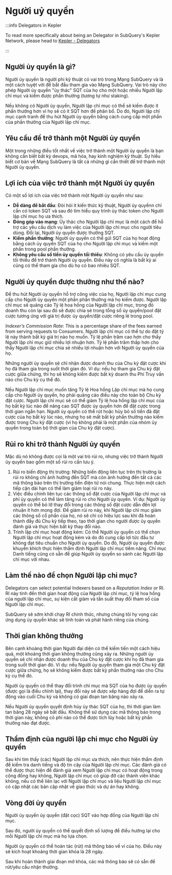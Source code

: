 # Người uỷ quyền

:::info Delegators in Kepler

To read more specifically about being an Delegator in SubQuery's Kepler Network, please head to [Kepler - Delegators](./kepler/delegators.md)

:::

## Người ủy quyền là gì?

Người ủy quyền là người phi kỹ thuật có vai trò trong Mạng SubQuery và là một cách tuyệt vời để bắt đầu tham gia vào Mạng SubQuery. Vai trò này cho phép Người ủy quyền "ủy thác" SQT của họ cho một hoặc nhiều Người lập chỉ mục và kiếm được phần thưởng (tương tự như staking).

Nếu không có Người ủy quyền, Người lập chỉ mục có thể sẽ kiếm được ít phần thưởng hơn vì họ sẽ có ít SQT hơn để phân bổ. Do đó, Người lập chỉ mục cạnh tranh để thu hút Người ủy quyền bằng cách cung cấp một phần của phần thưởng của Người lập chỉ mục.

## Yêu cầu để trở thành một Người ủy quyền

Một trong những điều tốt nhất về việc trở thành một Người ủy quyền là bạn không cần biết bất kỳ devops, mã hóa, hay kinh nghiệm kỹ thuật. Sự hiểu biết cơ bản về Mạng SubQuery là tất cả những gì cần thiết để trở thành một Người ủy quyền.

## Lợi ích của việc trở thành một Người ủy quyền

Có một số lợi ích của việc trở thành một Người ủy quyền như sau:

- **Dễ dàng để bắt đầu**: Đòi hỏi ít kiến thức kỹ thuật, Người ủy quyềnn chỉ cần có token SQT và sau đó tìm hiểu quy trình ủy thác token cho Người lập chỉ mục họ ưa thích.
- **Đóng góp vào mạng**: Ủy thác cho Người lập chỉ mục là một cách để hỗ trợ các yêu cầu dịch vụ làm việc của Người lập chỉ mục cho người tiêu dùng. Đổi lại, Người ủy quyền được thưởng SQT.
- **Kiếm phần thưởng**: Người ủy quyền có thể gửi SQT của họ hoạt động bằng cách ủy quyền SQT của họ cho Người lập chỉ mục và kiếm một phần trong pool phần thưởng.
- **Không yêu cầu số tiền ủy quyền tối thiểu**: Không có yêu cầu ủy quyền tối thiểu để trở thành Người ủy quyền. Điều này có nghĩa là bất kỳ ai cũng có thể tham gia cho dù họ có bao nhiêu SQT.

## Người ủy quyền được thưởng như thế nào?

Để thu hút Người ủy quyền hỗ trợ công việc của họ, Người lập chỉ mục cung cấp cho Người ủy quyền một phần phần thưởng mà họ kiếm được. Người lập chỉ mục sẽ quảng cáo Tỷ lệ hoa hồng của Người lập chỉ mục, trong đó doanh thu còn lại sau đó sẽ được chia sẻ trong tổng số ủy quyền/pool đặt cược tương ứng với giá trị được ủy quyền/đặt cược riêng lẻ trong pool.

_Indexer’s Commission Rate_: This is a percentage share of the fees earned from serving requests to Consumers. Người lập chỉ mục có thể tự do đặt tỷ lệ này thành bất kỳ giá trị nào họ muốn. Tỷ lệ phần trăm cao hơn cho thấy Người lập chỉ mục giữ nhiều lợi nhuận hơn. Tỷ lệ phần trăm thấp hơn cho thấy Người lập chỉ mục chia sẻ nhiều lợi nhuận hơn với Người ủy quyền của họ.

Những người ủy quyền sẽ chỉ nhận được doanh thu của Chu kỳ đặt cược khi họ đã tham gia trong suốt thời gian đó. Ví dụ: nếu họ tham gia Chu kỳ đặt cược giữa chừng, thì họ sẽ không kiếm được bất kỳ doanh thu Phí Truy vấn nào cho Chu kỳ cụ thể đó.

Nếu Người lập chỉ mục muốn tăng Tỷ lệ Hoa hồng Lập chỉ mục mà họ cung cấp cho Người ủy quyền, họ phải quảng cáo điều này cho toàn bộ Chu kỳ đặt cược. Người lập chỉ mục sẽ có thể giảm Tỷ lệ hoa hồng lập chỉ mục của họ bất kỳ lúc nào để nâng cao SQT được ủy quyền hơn để đặt cược trong thời gian ngắn hạn. Người ủy quyền có thể rút hoặc hủy bỏ số tiền đã đặt cược của họ bất kỳ lúc nào, nhưng họ sẽ mất bất kỳ phần thưởng nào kiếm được trong Chu kỳ đặt cược (vì họ không phải là một phần của nhóm ủy quyền trong toàn bộ thời gian của Chu kỳ đặt cược).

## Rủi ro khi trở thành Người ủy quyền

Mặc dù nó không được coi là một vai trò rủi ro, nhưng việc trở thành Người ủy quyền bao gồm một số rủi ro cần lưu ý.

1. Rủi ro biến động thị trường: Những biến động liên tục trên thị trường là rủi ro không chỉ ảnh hưởng đến SQT mà còn ảnh hưởng đến tất cả các mã thông báo trên thị trường tiền điện tử nói chung. Thực hiện một cách tiếp cận dài hạn có thể làm giảm loại rủi ro này.
2. Việc điều chỉnh liên tục các thông số đặt cược của Người lập chỉ mục và phí ủy quyền có thể làm tăng rủi ro cho Người ủy quyền. Ví dụ: Người ủy quyền có thể bỏ lỡ thay đổi trong các thông số đặt cược dẫn đến lợi nhuận ít hơn mong đợi. Để giảm rủi ro này, khi Người lập chỉ mục giảm các thông số cổ phần của họ, nó sẽ chỉ có hiệu lực sau khi đã hoàn thành đầy đủ Chu kỳ tiếp theo, tạo thời gian cho người được ủy quyền đánh giá và thực hiện bất kỳ thay đổi nào.
3. Trình lập chỉ mục hoạt động kém: Có thể Người ủy quyền có thể chọn Người lập chỉ mục hoạt động kém và do đó cung cấp lợi tức đầu tư không đạt tiêu chuẩn cho Người ủy quyền. Do đó, Người ủy quyền được khuyến khích thực hiện thẩm định Người lập chỉ mục tiềm năng. Chỉ mục Danh tiếng cũng có sẵn để giúp Người ủy quyền so sánh các Người lập chỉ mục với nhau.

## Làm thế nào để chọn Người lập chỉ mục?

Delegators can select potential Indexers based on a _Reputation Index_ or RI. RI này tính đến thời gian hoạt động của Người lập chỉ mục, tỷ lệ hoa hồng của người lập chỉ mục, sự kiện cắt giảm và tần suất thay đổi tham số của Người lập chỉ mục.

SubQuery sẽ sớm khởi chạy RI chính thức, nhưng chúng tôi hy vọng các ứng dụng ủy quyền khác sẽ tính toán và phát hành riêng của chúng.

## Thời gian không thưởng

Bên cạnh khoảng thời gian Người đại diện có thể kiếm tiền một cách hiệu quả, một khoảng thời gian không thưởng cũng xảy ra. Những người ủy quyền sẽ chỉ nhận được doanh thu của Chu kỳ đặt cược khi họ đã tham gia trong suốt thời gian đó. Ví dụ: nếu Người ủy quyền tham gia một Chu kỳ đặt cược giữa chừng, họ sẽ không kiếm được bất kỳ phần thưởng nào cho Chu kỳ cụ thể đó.

Người ủy quyền có thể thay đổi trình chỉ mục mà SQT của họ được ủy quyền (được gọi là điều chỉnh lại), thay đổi này sẽ được xếp hàng đợi để diễn ra tự động vào cuối Chu kỳ và không có giai đoạn tan băng nào xảy ra.

Nếu Người ủy quyền quyết định hủy ủy thác SQT của họ, thì thời gian làm tan băng 28 ngày sẽ bắt đầu. Không thể sử dụng các mã thông báo trong thời gian này, không có phí nào có thể được tích lũy hoặc bất kỳ phần thưởng nào đạt được.

## Thẩm định của người lập chỉ mục cho Người ủy quyền

Sau khi tìm thấy (các) Người lập chỉ mục ưa thích, nên thực hiện thẩm định để kiểm tra danh tiếng và độ tin cậy của Người lập chỉ mục. Các đánh giá có thể được thực hiện để đánh giá xem Người lập chỉ mục có hoạt động trong cộng đồng hay không, Người lập chỉ mục có giúp đỡ các thành viên khác không, nếu có thể liên lạc với Người lập chỉ mục và liệu Người lập chỉ mục có cập nhật các bản cập nhật về giao thức và dự án hay không.

## Vòng đời ủy quyền

Người ủy quyền ủy quyền (đặt cọc) SQT vào hợp đồng của Người lập chỉ mục.

Sau đó, người ủy quyền có thể quyết định số lượng để điều hướng lại cho mỗi Người lập chỉ mục mà họ lựa chọn.

Người ủy quyền có thể hoàn tác (rút) mã thông báo về ví của họ. Điều này sẽ kích hoạt khoảng thời gian khóa là 28 ngày.

Sau khi hoàn thành giai đoạn mở khóa, các mã thông báo sẽ có sẵn để rút/yêu cầu nhận thưởng.
